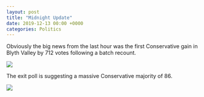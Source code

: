 ```yaml
---
layout: post
title: "Midnight Update"
date: 2019-12-13 00:00 +0000
categories: Politics
---
```


Obviously the big news from the last hour was the first Conservative gain in Blyth Valley by 712 votes following a batch recount.

![](https://joshsblogaboutstuff.files.wordpress.com/2019/12/uk-2019-election-results-map-1.png?w=731)

The exit poll is suggesting a massive Conservative majority of 86.

![](https://joshsblogaboutstuff.files.wordpress.com/2019/12/uk-general-elections-2010-19-exit-poll-2.png?w=851)
